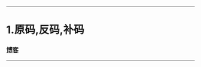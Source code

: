 ------
# 1.原码,反码,补码
### [博客](http://www.cnblogs.com/zhangziqiu/archive/2011/03/30/ComputerCode.html)

------